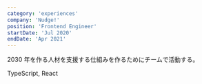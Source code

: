 ```yaml
---
category: 'experiences'
company: 'Nudge!'
position: 'Frontend Engineer'
startDate: 'Jul 2020'
endDate: 'Apr 2021'
---
```


2030 年を作る人材を支援する仕組みを作るためにチームで活動する。

TypeScript, React
